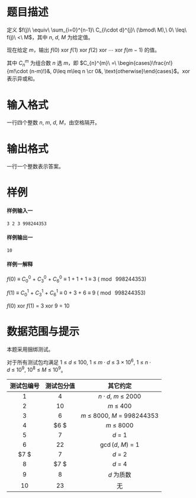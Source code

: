 
# 题目描述

定义 $f(j)\ \equiv\ \sum_{i=0}^{n-1}\ C_{i\cdot d}^{j}\ (\bmod\ M),\ 0\ \leq\ f(j)\ <\ M$，其中 $n,\ d,\ M$ 为给定值。

现在给定 $m$，输出 $f(0)\ \mathrm{xor}\ f(1)\ \mathrm{xor}\ f(2)\ \mathrm{xor}\ \cdots\ \mathrm{xor}\ f(m\ -\ 1)$ 的值。
	
其中 $C_{n}^{m}$ 为组合数 $n$ 选 $m$，即 $C_{n}^{m}\ =\ \begin{cases}\frac{n!}{m!\cdot (n-m)!}&, 0\leq m\leq n \cr 0&, \text{otherwise}\end{cases}$。$\mathrm{xor}$ 表示异或和。


# 输入格式

一行四个整数 $n,\ m,\ d,\ M$，由空格隔开。

# 输出格式

一行一个整数表示答案。

# 样例

#### 样例输入一

```
3 2 3 998244353
```

#### 样例输出一

```
10
```

#### 样例一解释
$f(0)\ \equiv\ C_0^0\ +\ C_3^0\ +\ C_6^0\ \equiv\ 1\ +\ 1\ +\ 1\ \equiv\ 3\ (\bmod\ 998244353)$

$f(1)\ \equiv\ C_0^1\ +\ C_3^1\ +\ C_6^1\ \equiv\ 0\ +\ 3\ +\ 6\ \equiv\ 9\ (\bmod\ 998244353)$

$f(0)\ \mathrm{xor}\ f(1)\ =\ 3\ \mathrm{xor}\ 9\ =\ 10$


# 数据范围与提示

本题采用捆绑测试。
	
对于所有测试包均满足 $1\ \leq\ d\ \leq\ 100,\ 1\ \leq\ m\cdot d\ \leq\ 3\times 10^6,\ 1\ \leq\ n\cdot d\ \leq\ 10^9,\ 10^8\ \leq\ M\ \leq\ 10^9$。
	
| 测试包编号 | 测试包分值 | 其它约定 |
| :-----: | :-----: | :-----: |
| $1$ | $4$ | $n\cdot d,\ m\ \leq\ 2000$ |
| $2$ | $10$ | $m\ \leq\ 400$ |
| $3$ | $6$ | $m\ \leq\ 8000,\ M\ =\ 998244353$ |
| $4$ | $6 $ | $m\ \leq\ 8000$ |
| $5$ | $7$ | $d\ =\ 1$ |
| $6$ | $22$ | $\gcd(d,\ M)\ =\ 1$ |
| $7 $ | $7$ | $d\ =\ 2$ |
| $8$ | $7 $ | $d\ =\ 4$ |
| $9$ | $8$ | $d$ 为质数 |
| $10$ | $23$ | 无 |


